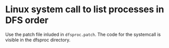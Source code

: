 # Linux system call to list processes in DFS order

Use the patch file inluded in `dfsproc.patch`. The code for the systemcall is visible in the dfsproc directory.
